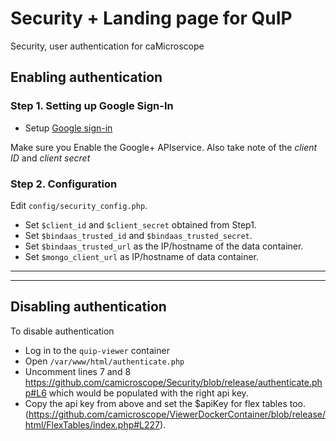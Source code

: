 # Security + Landing page for QuIP
Security, user authentication for caMicroscope 

## Enabling authentication
### Step 1. Setting up Google Sign-In

* Setup [Google sign-in](https://developers.google.com/+/web/signin/)

Make sure you Enable the Google+ APIservice.
Also take note of the *client ID* and *client secret*

### Step 2. Configuration

Edit `config/security_config.php`.
* Set `$client_id` and `$client_secret` obtained from Step1.
* Set `$bindaas_trusted_id` and `$bindaas_trusted_secret`.
* Set `$bindaas_trusted_url` as the IP/hostname of the data container.
* Set `$mongo_client_url` as IP/hostname of data container.  

-------
-------


## Disabling authentication

To disable authentication
* Log in to the `quip-viewer` container
* Open `/var/www/html/authenticate.php`
* Uncomment lines 7 and 8 https://github.com/camicroscope/Security/blob/release/authenticate.php#L6 which would be populated with the right api key.
* Copy the api key from above and set the $apiKey for flex tables too. (https://github.com/camicroscope/ViewerDockerContainer/blob/release/html/FlexTables/index.php#L227).

